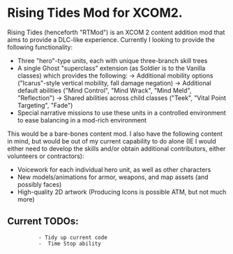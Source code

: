 # Rising Tides Mod for XCOM2.

Rising Tides (henceforth "RTMod") is an XCOM 2 content addition mod that aims to provide a DLC-like experience. Currently I looking to provide the following functionality:

- Three "hero"-type units, each with unique three-branch skill trees
- A single Ghost "superclass" extension (as Soldier is to the Vanilla classes) which provides the following:
  -> Additional mobility options ("Icarus"-style vertical mobility, fall damage negation)
  -> Additional default abilities ("Mind Control", "Mind Wrack", "Mind Meld", "Reflection")
  -> Shared abilities across child classes ("Teek", "Vital Point Targeting", "Fade")
- Special narrative missions to use these units in a controlled environment to ease balancing in a mod-rich environment

This would be a bare-bones content mod. I also have the following content in mind, but would be out of my current capability to do alone (IE I would either need to develop the skills and/or obtain additional contributors, either volunteers or contractors):

- Voicework for each individual hero unit, as well as other characters 
- New models/animations for armor, weapons, and map assets (and possibly faces)
- High-quality 2D artwork (Producing Icons is possible ATM, but not much more)

## Current TODOs:  
              - Tidy up current code
              -  Time Stop ability

